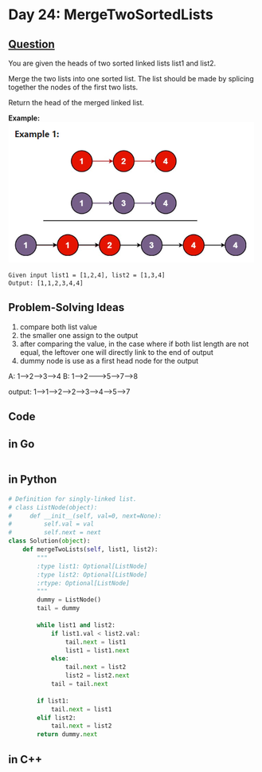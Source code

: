 # Day 24: MergeTwoSortedLists

## [Question](https://leetcode.com/problems/merge-two-sorted-lists/description/)

You are given the heads of two sorted linked lists list1 and list2.

Merge the two lists into one sorted list. The list should be made by splicing together the nodes of the first two lists.

Return the head of the merged linked list.

**Example:**
![Alt text](image.png)
```
Given input list1 = [1,2,4], list2 = [1,3,4]
Output: [1,1,2,3,4,4]
```

## Problem-Solving Ideas
1. compare both list value
2. the smaller one assign to the output
3. after comparing the value, in the case where if both list length are not equal, the leftover one will directly link to the end of output
4. dummy node is use as a first head node for the output


A: 1-->2-->3-->4
B: 1-->2--->5-->7-->8

output: 1-->1-->2-->2-->3-->4-->5-->7

## Code
## in Go 

``` Go

```

## in Python
``` python
# Definition for singly-linked list.
# class ListNode(object):
#     def __init__(self, val=0, next=None):
#         self.val = val
#         self.next = next
class Solution(object):
    def mergeTwoLists(self, list1, list2):
        """
        :type list1: Optional[ListNode]
        :type list2: Optional[ListNode]
        :rtype: Optional[ListNode]
        """
        dummy = ListNode()
        tail = dummy

        while list1 and list2:
            if list1.val < list2.val:
                tail.next = list1
                list1 = list1.next
            else:
                tail.next = list2
                list2 = list2.next
            tail = tail.next

        if list1:
            tail.next = list1
        elif list2:
            tail.next = list2
        return dummy.next
```

## in C++
``` C++

```



